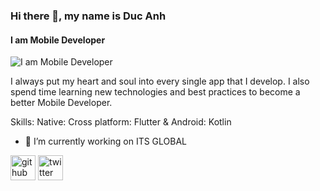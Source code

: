 ### Hi there 👋, my name is Duc Anh
#### I am Mobile Developer
![I am Mobile Developer](https://images.unsplash.com/photo-1562813733-b31f71025d54?ixlib=rb-4.0.3&ixid=MnwxMjA3fDB8MHxzZWFyY2h8MTB8fGNvZGluZ3xlbnwwfHwwfHw%3D&auto=format&fit=crop&w=2000&q=60)

I always put my heart and soul into every single app that I develop. I also spend time learning new technologies and best practices to become a better Mobile Developer.

Skills: Native: Cross platform: Flutter & Android: Kotlin

- 🔭 I’m currently working on ITS GLOBAL 


[<img src='https://cdn.jsdelivr.net/npm/simple-icons@3.0.1/icons/github.svg' alt='github' height='40'>](https://github.com/https://github.com/bdadev2000)  [<img src='https://cdn.jsdelivr.net/npm/simple-icons@3.0.1/icons/twitter.svg' alt='twitter' height='40'>](https://twitter.com/https://twitter.com/cAnhBi09793511)  

